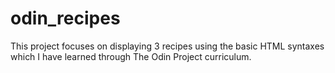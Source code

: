 # odin_recipes

This project focuses on displaying 3 recipes using the basic HTML syntaxes which I have learned through The Odin Project curriculum.
